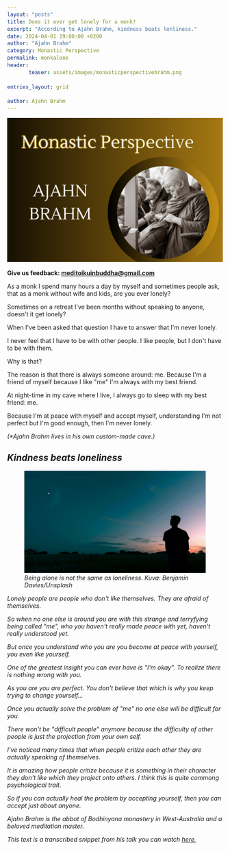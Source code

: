 ```yaml
---
layout: "posts"
title: Does it ever get lonely for a monk?
excerpt: "According to Ajahn Brahm, kindness beats lonliness."
date: 2024-04-01 19:00:00 +0200
author: "Ajahn Brahm"
category: Monastic Perspective
permalink: monkalone
header: 
       teaser: assets/images/monasticperspectivebrahm.png

entries_layout: grid

author: Ajahn Brahm
---
```

<img src="assets/images/monasticperspectivebrahm.png" alt="ajahnbrahm">

<b> Give us feedback: meditoikuinbuddha@gmail.com</b>

As a monk I spend many hours a day by myself and sometimes people ask, that as a monk without wife and kids, are you ever lonely? 

Sometimes on a retreat I've been months without speaking to anyone, doesn't it get lonely?

When I've been asked that question I have to answer that I'm never lonely. 

I never feel that I have to be with other people. I like people, but I don't have to be with them. 

Why is that? 

The reason is that there is always someone around: me. Because I'm a friend of myself because I like "me" I'm always with my best friend. 

At night-time in my cave where I live, I always go to sleep with my best friend: me. 

Because I'm at peace with myself and accept myself, understanding I'm not perfect but I'm good enough, then I'm never lonely.

<i>(*Ajahn Brahm lives in his own custom-made cave.)

<h2>Kindness beats loneliness</h2>

<figure>
<img src="assets/images/yksin.jpg" alt="alone">
<figcaption> Being alone is not the same as loneliness. Kuva: Benjamin Davies/Unsplash </figcaption>
</figure>

Lonely people are people who don't like themselves. They are afraid of themselves. 

So when no one else is around you are with this strange and terryfying being called "me", who you haven't really made peace with yet, haven't really understood yet. 

But once you understand who you are you become at peace with yourself, you even like yourself. 

One of the greatest insight you can ever have is "I'm okay".
To realize there is nothing wrong with you. 

As you are you are perfect. You don't believe that which is why you keep trying to change yourself...

Once you actually solve the problem of "me" no one else will be difficult for you. 

There won't be "difficult people" anymore because the difficulty of other people is just the projection from your own self. 

I've noticed many times that when people critize each other they are actually speaking of themselves.

It is amazing how people critize because it is something in their character they don't like which they project onto others. I think this is quite commong psychological trait. 

So if you can actually heal the problem by accepting yourself, then you can accept just about anyone. 

<i>Ajahn Brahm is the abbot of Bodhinyana monastery in West-Australia and a beloved meditation master.

This text is a transcribed snippet from his talk you can watch <a href="https://www.youtube.com/watch?v=jniaUr_7438&t=2105s">here.</a> </i>

